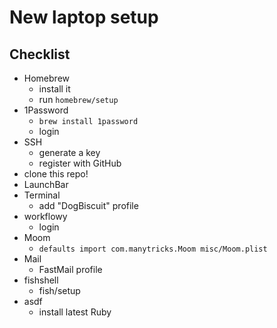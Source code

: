 # New laptop setup

## Checklist

- Homebrew
  - install it
  - run `homebrew/setup`
- 1Password
  - `brew install 1password`
  - login
- SSH
  - generate a key
  - register with GitHub
- clone this repo!
- LaunchBar
- Terminal
  - add "DogBiscuit" profile
- workflowy
  - login
- Moom
  - `defaults import com.manytricks.Moom misc/Moom.plist`
- Mail
  - FastMail profile
- fishshell
  - fish/setup
- asdf
  - install latest Ruby
